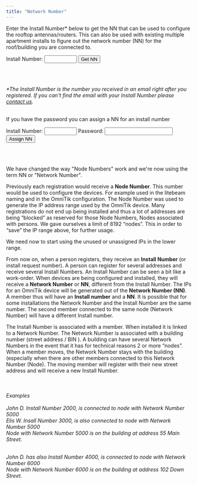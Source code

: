 ```yaml
---
title: "Network Number"
---
```

Enter the Install Number* below to get the NN that can be used to configure the rooftop antennas/routers. This can also be used with existing multiple apartment installs to figure out the network number (NN) for the roof/building you are connected to.

<form action="https://script.google.com/macros/s/AKfycbxpdoWgLX8YCywbYXWKyi5ZXUbjG46omTCxNCwSybc/dev" method="nn">
  <label for="installnum">Install Number:</label>
  <input type="hidden" id="method" name="method" value="nn">
  <input type="number" id="id" name="id" min="1" max="100000">
  <input type="submit" value='Get NN'>
</form>

<br/>
<br/>

_*The Install Number is the number you received in an email right after you registered. If you can't find the email with your Install Number please [contact us](mailto:install@nycmesh.net)._
<br/>
<br/>

If you have the password you can assign a NN for an install number

<form action="https://script.google.com/macros/s/AKfycbxpdoWgLX8YCywbYXWKyi5ZXUbjG46omTCxNCwSybc/dev" method="nn">
  <label for="installnum">Install Number:</label>
  <input type="hidden" id="method" name="method" value="nn">
  <input type="number" id="id" name="id" min="1" max="100000">
  <label for="pwd">Password:</label>
  <input type="password" minlength="8" id="id" name="pwd" >
  <input type="submit" value='Assign NN'>
</form>

<br/>
<br/>


We have changed the way "Node Numbers" work and we're now using the term NN or "Network Number". 

Previously each registration would receive a **Node Number**. This number would be used to configure the devices. For example used in the litebeam naming and in the OmniTik configuration. The Node Number was used to generate the IP address range used by the OmniTik device.  Many registrations do not end up being installed and thus a lot of addresses are being “blocked” as reserved for those Node Numbers, Nodes associated with persons.  We gave ourselves a limit of 8192 “nodes”. This in order to “save” the IP range above, for further usage.

We need now to start using the unused or unassigned IPs in the lower range. 

From now on, when a person registers, they receive an **Install Number** (or install request number).  A person can register for several addresses and receive several Install Numbers. An Install Number can be seen a bit like a work-order.
When devices are being configured and installed, they will receive a **Network Number** or **NN**, different from the Install Number. The IPs for an OmniTik device will be generated out of the **Network Number (NN)**. A member thus will have an **Install number** and a **NN**. It is possible that for some installations the Network Number and the Install Number are the same number. The second member connected to the same node (Network Number) will have a different Install number.

The Install Number is associated with a member. When installed it is linked to a Network Number.  The Network Number is associated with a building number (street address / BIN ). A building can have several Network Numbers in the event that it has for technical reasons 2 or more “nodes”.
When a member moves, the Network Number stays with the building (especially when there are other members connected to this Network Number (Node). The moving member will register with their new street address and will receive a new Install Number. 
<br/><br/><br/><br/>*Examples*<br/><br/>
*John D. Install Number 2000, is connected to node with Network Number 5000*<br/>
*Elis W. Insall Number 3000, is also connected to node with Network Number 5000*<br/>
*Node with Network Number 5000 is on the building at address 55 Main Street.*<br/><br/>

*John D. has also Install Number 4000, is connected to node with Network Number 6000*<br/>
*Node with Network Number 6000 is on the building at address 102 Down Street.*<br/>

